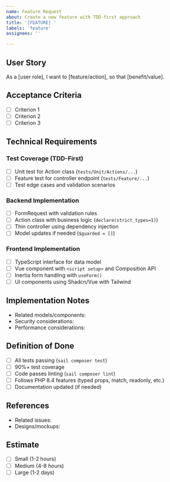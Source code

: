 ```yaml
---
name: Feature Request
about: Create a new feature with TDD-first approach
title: '[FEATURE] '
labels: 'feature'
assignees: ''

---
```


## User Story
As a [user role], I want to [feature/action], so that [benefit/value].

## Acceptance Criteria
- [ ] Criterion 1
- [ ] Criterion 2
- [ ] Criterion 3

## Technical Requirements

### Test Coverage (TDD-First)
- [ ] Unit test for Action class (`tests/Unit/Actions/...`)
- [ ] Feature test for controller endpoint (`tests/Feature/...`)
- [ ] Test edge cases and validation scenarios

### Backend Implementation
- [ ] FormRequest with validation rules
- [ ] Action class with business logic (`declare(strict_types=1)`)
- [ ] Thin controller using dependency injection
- [ ] Model updates if needed (`$guarded = []`)

### Frontend Implementation
- [ ] TypeScript interface for data model
- [ ] Vue component with `<script setup>` and Composition API
- [ ] Inertia form handling with `useForm()`
- [ ] UI components using Shadcn/Vue with Tailwind

## Implementation Notes
- Related models/components:
- Security considerations:
- Performance considerations:

## Definition of Done
- [ ] All tests passing (`sail composer test`)
- [ ] 90%+ test coverage
- [ ] Code passes linting (`sail composer lint`)
- [ ] Follows PHP 8.4 features (typed props, match, readonly, etc.)
- [ ] Documentation updated (if needed)

## References
- Related issues: 
- Designs/mockups:

## Estimate
- [ ] Small (1-2 hours)
- [ ] Medium (4-8 hours)
- [ ] Large (1-2 days)
